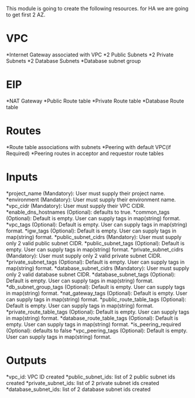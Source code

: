 This module is going to create the following resources. for HA we are going to get first 2 AZ.

# VPC
*Internet Gateway associated with VPC
*2 Public Subnets
*2 Private Subnets
*2 Database Subnets
*Database subnet group
# EIP
*NAT Gateway
*Public Route table
*Private Route table
*Database Route table
# Routes
*Route table associations with subnets
*Peering with default VPC(if Required)
*Peering routes in acceptor and requestor route tables
# Inputs
*project_name (Mandatory): User must supply their project name.
*environment (Mandatory): User must supply their environment name.
*vpc_cidr (Mandatory): User must supply their VPC CIDR.
*enable_dns_hostnames (Optional): defaults to true.
*common_tags (Optional): Default is empty. User can supply tags in map(string) format.
*vpc_tags (Optional): Default is empty. User can supply tags in map(string) format.
*igw_tags (Optional): Default is empty. User can supply tags in map(string) format.
*public_subnet_cidrs (Mandatory): User must supply only 2 valid public subnet CIDR.
*public_subnet_tags (Optional): Default is empty. User can supply tags in map(string) format.
*private_subnet_cidrs (Mandatory): User must supply only 2 valid private subnet CIDR.
*private_subnet_tags (Optional): Default is empty. User can supply tags in map(string) format.
*database_subnet_cidrs (Mandatory): User must supply only 2 valid database subnet CIDR.
*database_subnet_tags (Optional): Default is empty. User can supply tags in map(string) format.
*db_subnet_group_tags (Optional): Default is empty. User can supply tags in map(string) format.
*nat_gateway_tags (Optional): Default is empty. User can supply tags in map(string) format.
*public_route_table_tags (Optional): Default is empty. User can supply tags in map(string) format.
*private_route_table_tags (Optional): Default is empty. User can supply tags in map(string) format.
*database_route_table_tags (Optional): Default is empty. User can supply tags in map(string) format.
*is_peering_required (Optional): defaults to false
*vpc_peering_tags (Optional): Default is empty. User can supply tags in map(string) format.
# Outputs
*vpc_id: VPC ID created
*public_subnet_ids: list of 2 public subnet ids created
*private_subnet_ids: list of 2 private subnet ids created
*database_subnet_ids: list of 2 database subnet ids created